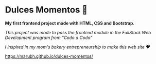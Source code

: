# Dulces Momentos :doughnut:
**My first frontend project made with HTML, CSS and Bootstrap.**

*This project was made to pass the frontend module in the FullStack Web Development program from "Codo a Codo"*

*I inspired in my mom's bakery entrepreneurship to make this web site :heart:* 

https://marubh.github.io/dulces-momentos/
